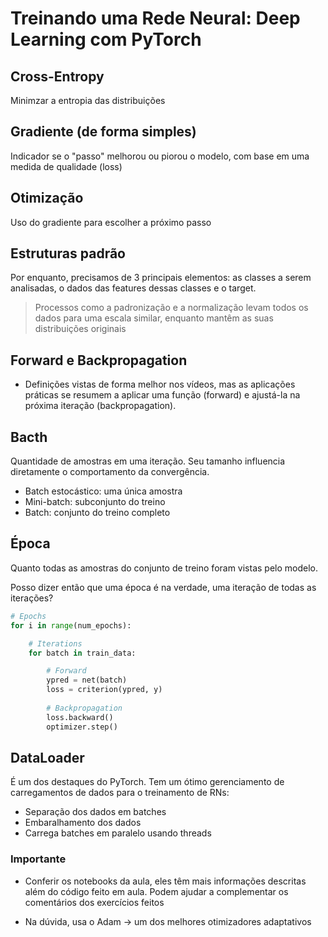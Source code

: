 # Treinando uma Rede Neural: Deep Learning com PyTorch

## Cross-Entropy

Minimzar a entropia das distribuições

## Gradiente (de forma simples)

Indicador se o "passo" melhorou ou piorou o modelo, com base em uma medida de qualidade (loss)

## Otimização

Uso do gradiente para escolher a próximo passo

## Estruturas padrão

Por enquanto, precisamos de 3 principais elementos: as classes a serem analisadas, o dados das features dessas classes e o target.

> Processos como a padronização e a normalização levam todos os dados para uma escala similar, enquanto mantêm as suas distribuições originais

## Forward e Backpropagation

* Definições vistas de forma melhor nos vídeos, mas as aplicações práticas se resumem a aplicar uma função (forward) e ajustá-la na próxima iteração (backpropagation).

## Bacth

Quantidade de amostras em uma iteração. Seu tamanho influencia diretamente o comportamento da convergência.

* Batch estocástico: uma única amostra
* Mini-batch: subconjunto do treino
* Batch: conjunto do treino completo

## Época

Quanto todas as amostras do conjunto de treino foram vistas pelo modelo.

Posso dizer então que uma época é na verdade, uma iteração de todas as iterações?

```py
# Epochs
for i in range(num_epochs):

    # Iterations
    for batch in train_data:

        # Forward
        ypred = net(batch)
        loss = criterion(ypred, y)
        
        # Backpropagation
        loss.backward()
        optimizer.step()
```

## DataLoader

É um dos destaques do PyTorch. Tem um ótimo gerenciamento de carregamentos de dados para o treinamento de RNs:

* Separação dos dados em batches
* Embaralhamento dos dados
* Carrega batches em paralelo usando threads

### Importante

* Conferir os notebooks da aula, eles têm mais informações descritas além do código feito em aula. Podem ajudar a complementar os comentários dos exercícios feitos

* Na dúvida, usa o Adam $\rightarrow$ um dos melhores otimizadores adaptativos
